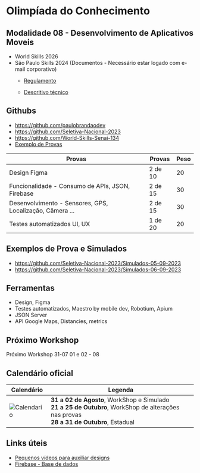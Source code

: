 # Olimpíada do Conhecimento
## Modalidade 08 - Desenvolvimento de Aplicativos Moveis
- World Skills 2026
- São Paulo Skills 2024 (Documentos - Necessário estar logado com e-mail corporativo)
  - [Regulamento](https://sesisenaisp-my.sharepoint.com/personal/jsantos_sp_senai_br/Documents/S%C3%83O_PAULO_SKILLS/COMPETI%C3%87%C3%95ES/ESTADUAL/ESTADUAL%202024/REGULAMENTO%20SP%20SKILLS%202024/Regulamento_SP%20Skills_2024_v1.pdf)

  - [Descritivo técnico](https://sesisenaisp.sharepoint.com/:w:/r/sites/xn--08desenvolvimentodeaplicativosmveis-god/_layouts/15/Doc.aspx?sourcedoc=%7BD182D107-1923-427B-BD60-C8EAD13DE182%7D&file=%2308_Descritivo%20T%25u00e9cnico_SP%20Skills_2024.docx&action=default&mobileredirect=true)

## Githubs
- https://github.com/paulobrandaodev
- https://github.com/Seletiva-Nacional-2023
- https://github.com/World-Skills-Senai-134
- [Exemplo de Provas](https://github.com/Joaoopeedro/Modulos_WorkShop/tree/main)


|Provas|Provas|Peso|
|-|-|-|
|Design Figma|2 de 10|20|
|Funcionalidade - Consumo de APIs, JSON, Firebase|2 de 15|30|
|Desenvolvimento - Sensores, GPS, Localização, Câmera ...|2 de 15|30|
|Testes automatizados UI, UX|1 de 20|20|

## Exemplos de Prova e Simulados
- https://github.com/Seletiva-Nacional-2023/Simulados-05-09-2023
- https://github.com/Seletiva-Nacional-2023/Simulados-06-09-2023

## Ferramentas
- Design, Figma
- Testes automatizados, Maestro by mobile dev, Robotium, Apium
- JSON Server
- API Google Maps, Distancies, metrics

## Próximo Workshop
Próximo Workshop 31-07 01 e 02 - 08

## Calendário oficial

|Calendário|Legenda|
|-|-|
|![Calendario](./calendario.png)|**31 a 02 de Agosto**, WorkShop e Simulado<br>**21 a 25 de Outubro**, WorkShop de alterações nas provas<br>**28 a 31 de Outubro**, Estadual|

## Links úteis
- [Pequenos vídeos para auxiliar designs](https://www.pexels.com/videos/)
- [Firebase - Base de dados](https://firebase.google.com/)
